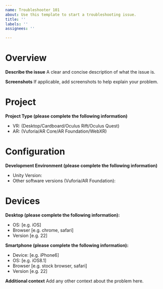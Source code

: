 ```yaml
---
name: Troubleshooter 101
about: Use this template to start a troubleshooting issue.
title: ''
labels: ''
assignees: ''

---
```


# Overview
**Describe the issue**
A clear and concise description of what the issue is.

**Screenshots**
If applicable, add screenshots to help explain your problem.

# Project
**Project Type (please complete the following information)**
- VR: (Desktop/Cardboard/Oculus Rift/Oculus Quest)
- AR: (Vuforia/AR Core/AR Foundation/WebXR)

# Configuration

**Development Environment (please complete the following information)**
- Unity Version:
- Other software versions (Vuforia/AR Foundation):

# Devices
**Desktop (please complete the following information):**
 - OS: [e.g. iOS]
 - Browser [e.g. chrome, safari]
 - Version [e.g. 22]

**Smartphone (please complete the following information):**
 - Device: [e.g. iPhone6]
 - OS: [e.g. iOS8.1]
 - Browser [e.g. stock browser, safari]
 - Version [e.g. 22]

**Additional context**
Add any other context about the problem here.
